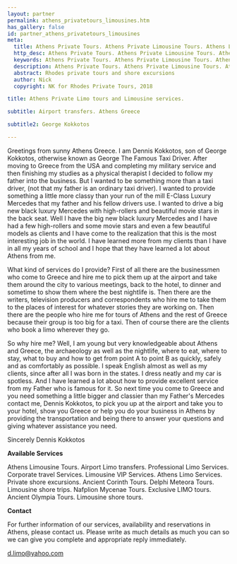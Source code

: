 ```yaml
---
layout: partner
permalink: athens_privatetours_limousines.htm
has_gallery: false
id: partner_athens_privatetours_limousines
meta:
  title: Athens Private Tours. Athens Private Limousine Tours. Athens Limo Transfers. Greece
  http_desc: Athens Private Tours. Athens Private Limousine Tours. Athens Limo Transfers. Greece
  keywords: Athens Private Tours. Athens Private Limousine Tours. Athens Limo Transfers. Greece
  description: Athens Private Tours. Athens Private Limousine Tours. Athens Limo Transfers. Greece
  abstract: Rhodes private tours and shore excursions
  author: Nick
  copyright: NK for Rhodes Private Tours, 2018

title: Athens Private Limo tours and Limousine services.

subtitle: Airport transfers. Athens Greece

subtitle2: George Kokkotos

---
```

Greetings from sunny Athens Greece. I am Dennis Kokkotos, son of George Kokkotos, otherwise known as George The Famous Taxi Driver. After moving to Greece from the USA and completing my military service and then finishing my studies as a physical therapist I decided to follow my father into the business. But I wanted to be something more than a taxi driver, (not that my father is an ordinary taxi driver). I wanted to provide something a little more classy than your run of the mill E-Class Luxury Mercedes that my father and his fellow drivers use. I wanted to drive a big new black luxury Mercedes with high-rollers and beautiful movie stars in the back seat. Well I have the big new black luxury Mercedes and I have had a few high-rollers and some movie stars and even a few beautiful models as clients and I have come to the realization that this is the most interesting job in the world. I have learned more from my clients than I have in all my years of school and I hope that they have learned a lot about Athens from me.

What kind of services do I provide? First of all there are the businessmen who come to Greece and hire me to pick them up at the airport and take them around the city to various meetings, back to the hotel, to dinner and sometime to show them where the best nightlife is. Then there are the writers, television producers and correspondents who hire me to take them to the places of interest for whatever stories they are working on. Then there are the people who hire me for tours of Athens and the rest of Greece because their group is too big for a taxi. Then of course there are the clients who book a limo wherever they go.

So why hire me? Well, I am young but very knowledgeable about Athens and Greece, the archaeology as well as the nightlife, where to eat, where to stay, what to buy and how to get from point A to point B as quickly, safely and as comfortably as possible. I speak English almost as well as my clients, since after all I was born in the states. I dress neatly and my car is spotless. And I have learned a lot about how to provide excellent service from my Father who is famous for it. So next time you come to Greece and you need something a little bigger and classier than my Father's Mercedes contact me, Dennis Kokkotos, to pick you up at the airport and take you to your hotel, show you Greece or help you do your business in Athens by providing the transportation and being there to answer your questions and giving whatever assistance you need.

Sincerely Dennis Kokkotos

**Available Services**

Athens Limousine Tours. Airport Limo transfers. Professional Limo Services. Corporate travel Services. Limousine VIP Services. Athens Limo Services. Private shore excursions. Ancient Corinth Tours. Delphi Meteora Tours. Limousine shore trips. Nafplion Mycenae Tours. Exclusive LIMO tours. Ancient Olympia Tours. Limousine shore tours.

**Contact**

For further information of our services, availability and reservations in Athens, please contact us. Please write as much details as much you can so we can give you complete and appropriate reply immediately.

[d.limo@yahoo.com](mailto:d.limo@yahoo.com?bcc=request@rhodesprivatetours.com "mailto:d.limo@yahoo.com")